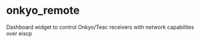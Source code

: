 onkyo_remote
============

Dashboard widget to control Onkyo/Teac receivers with network capabilites over eiscp
